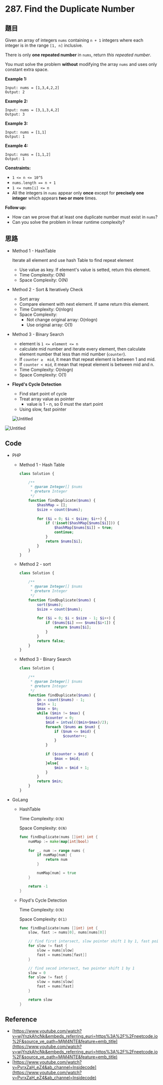 # 287. Find the Duplicate Number

## 題目

Given an array of integers `nums` containing `n + 1` integers where each integer is in the range `[1, n]` inclusive.

There is only **one repeated number** in `nums`, return *this repeated number*.

You must solve the problem **without** modifying the array `nums` and uses only constant extra space.

**Example 1:**

```
Input: nums = [1,3,4,2,2]
Output: 2

```

**Example 2:**

```
Input: nums = [3,1,3,4,2]
Output: 3

```

**Example 3:**

```
Input: nums = [1,1]
Output: 1

```

**Example 4:**

```
Input: nums = [1,1,2]
Output: 1

```

**Constraints:**

- `1 <= n <= 10^5`
- `nums.length == n + 1`
- `1 <= nums[i] <= n`
- All the integers in `nums` appear only **once** except for **precisely one integer** which appears **two or more** times.

**Follow up:**

- How can we prove that at least one duplicate number must exist in `nums`?
- Can you solve the problem in linear runtime complexity?

## 思路

- Method 1 - HashTable
    
    Iterate all element and use hash Table to find repeat element
    
    - Use value as key. If element's value is setted, return this element.
    - Time Complexity: O(N)
    - Space Complexity: O(N)
- Method 2 - Sort & Iteratively Check
    - Sort array
    - Compare element with next element. If same return this element.
    - Time Complexity: O(nlogn)
    - Space Complexity:
        - Not change original array: O(nlogn)
        - Use original array: O(1)
- Method 3 - Binary Search
    - element is `1 <= element <= n`
    - calculate mid number and iterate every element, then calculate element number that less than mid number (`counter`).
    - If `counter ≥  mid`, it mean that repeat element is between 1 and mid.
    - If `counter < mid`, it mean that repeat element is between mid and n.
    - Time Complexity: O(nlogn)
    - Space Complexity: O(1)

- **Floyd's Cycle Detection**
    - Find start point of cycle
    - Treat array value as pointer
        - value is 1 - n, so 0 must the start point
    - Using slow, fast pointer
    
    ![Untitled](../Images/287.Find-the-Duplicate-Number/00.png)
    

![Untitled](../Images/287.Find-the-Duplicate-Number/01.png)

## Code

- PHP
    - Method 1 - Hash Table
        
        ```php
        class Solution {
        
            /**
             * @param Integer[] $nums
             * @return Integer
             */
            function findDuplicate($nums) {
                $hashMap = [];
                $size = count($nums);
                
                for ($i = 0; $i < $size; $i++) {
                    if (!isset($hashMap[$nums[$i]])) {
                        $hashMap[$nums[$i]] = true;
                        continue;
                    }
                    return $nums[$i];
                }
            }
        }
        ```
        
    - Method 2 - sort
        
        ```php
        class Solution {
        
            /**
             * @param Integer[] $nums
             * @return Integer
             */
            function findDuplicate($nums) {
                sort($nums);
                $size = count($nums);
                
                for ($i = 0; $i < $size - 1; $i++) {
                    if ($nums[$i] === $nums[$i+1]) {
                        return $nums[$i];
                    }
                }
                return false;
            }
        }
        ```
        
    - Method 3 - Binary Search
        
        ```php
        class Solution {
        
            /**
             * @param Integer[] $nums
             * @return Integer
             */
            function findDuplicate($nums) {
                $n = count($nums) - 1;
                $min = 1;
                $max = $n;
                while ($min != $max) {
                    $counter = 0;
                    $mid = intval(($min+$max)/2);
                    foreach ($nums as $num) {
                        if ($num <= $mid) {
                            $counter++; 
                        }
                    }
                    
                    if ($counter > $mid) {
                        $max = $mid;
                    }else{
                        $min = $mid + 1;
                    }
                }
                return $min;
            }
        }
        ```
        
- GoLang
    - HashTable
        
        Time Complexity: `O(N)`
        
        Space Complexity: `O(N)`
        
        ```go
        func findDuplicate(nums []int) int {
            numMap := make(map[int]bool)
            
            for _, num := range nums {
                if numMap[num] {
                    return num
                }
        
                numMap[num] = true
            }
        
            return -1
        }
        ```
        
    - Floyd's Cycle Detection
        
        Time Complexity: `O(N)`
        
        Space Complexity: `O(1)`
        
        ```go
        func findDuplicate(nums []int) int {
            slow, fast := nums[0], nums[nums[0]]
        
            // find first intersect, slow pointer shift 1 by 1, fast pointer shift 2 by 2
            for slow != fast {
                slow = nums[slow]
                fast = nums[nums[fast]]
            }
        
            // find secod intersect, two pointer shift 1 by 1
            slow = 0
            for slow != fast {
                slow = nums[slow]
                fast = nums[fast]
            }
        
            return slow
        }
        ```
        

## Reference

- [https://www.youtube.com/watch?v=wjYnzkAhcNk&embeds_referring_euri=https%3A%2F%2Fneetcode.io%2F&source_ve_path=MjM4NTE&feature=emb_title](https://www.youtube.com/watch?v=wjYnzkAhcNk&embeds_referring_euri=https%3A%2F%2Fneetcode.io%2F&source_ve_path=MjM4NTE&feature=emb_title)
- [https://www.youtube.com/watch?v=PvrxZaH_eZ4&ab_channel=Insidecode](https://www.youtube.com/watch?v=PvrxZaH_eZ4&ab_channel=Insidecode)
